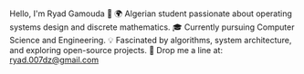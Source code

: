 Hello, I'm Ryad Gamouda 👋
🌍 Algerian student passionate about operating systems design and discrete mathematics.
🎓 Currently pursuing Computer Science and Engineering.
💡 Fascinated by algorithms, system architecture, and exploring open-source projects.
📧 Drop me a line at: ryad.007dz@gmail.com
